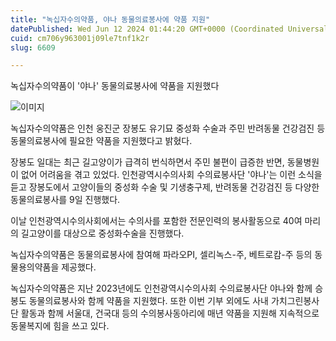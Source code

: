 ```yaml
---
title: "녹십자수의약품, 야나 동물의료봉사에 약품 지원"
datePublished: Wed Jun 12 2024 01:44:20 GMT+0000 (Coordinated Universal Time)
cuid: cm706y963001j09le7tnf1k2r
slug: 6609

---
```



녹십자수의약품이 '야나' 동물의료봉사에 약품을 지원했다

![이미지](https://cdn.hashnode.com/res/hashnode/image/upload/v1739260760721/f74a9f01-3167-4e2e-b7e6-4bf44acd0933.jpeg)

녹십자수의약품은 인천 웅진군 장봉도 유기묘 중성화 수술과 주민 반려동물 건강검진 등 동물의료봉사에 필요한 약품을 지원했다고 밝혔다.

장봉도 일대는 최근 길고양이가 급격히 번식하면서 주민 불편이 급증한 반면, 동물병원이 없어 어려움을 겪고 있었다. 인천광역시수의사회 수의료봉사단 '야나'는 이런 소식을 듣고 장봉도에서 고양이들의 중성화 수술 및 기생충구제, 반려동물 건강검진 등 다양한 동물의료봉사를 9일 진행했다.

이날 인천광역시수의사회에서는 수의사를 포함한 전문인력의 봉사활동으로 40여 마리의 길고양이를 대상으로 중성화수술을 진행했다.

녹십자수의약품은 동물의료봉사에 참여해 파라오PI, 셀리녹스-주, 베트로캄-주 등의 동물용의약품을 제공했다.

녹십자수의약품은 지난 2023년에도 인천광역시수의사회 수의료봉사단 야나와 함께 승봉도 동물의료봉사와 함께 약품을 지원했다. 또한 이번 기부 외에도 사내 가치그린봉사단 활동과 함께 서울대, 건국대 등의 수의봉사동아리에 매년 약품을 지원해 지속적으로 동물복지에 힘을 쓰고 있다.